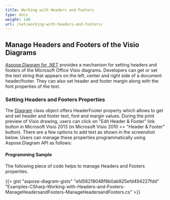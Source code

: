 ```yaml
---
title: Working with Headers and Footers
type: docs
weight: 140
url: /net/working-with-headers-and-footers/
---
```


## **Manage Headers and Footers of the Visio Diagrams**
[Aspose.Diagram for .NET](https://products.aspose.com/diagram/net) provides a mechanism for setting headers and footers of the Microsoft Office Visio diagrams. Developers can get or set the text string that appears on the left, center and right side of a document header/footer. They can also set header and footer margin along with the font properties of the text.
### **Setting Headers and Footers Properties**
The [Diagram](http://www.aspose.com/api/net/diagram/aspose.diagram/diagram) class object offers HeaderFooter property which allows to get and set header and footer text, font and margin values. During the print preview of Visio drawing, users can click on "Edit Header & Footer" link button in Microsoft Visio 2013 (in Microsoft Visio 2010 >> "Header & Footer" button). There are a few options to add text as shown in the screenshot below. Users can manage these properties programmatically using Aspose.Diagram API as follows:
#### **Programming Sample**
The following piece of code helps to manage Headers and Footers properties.

{{< gist "aspose-diagram-gists" "efd56218048f8b0ab925efd494227fdd" "Examples-CSharp-Working-with-Headers-and-Footers-ManageHeadersandFooters-ManageHeadersandFooters.cs" >}}
